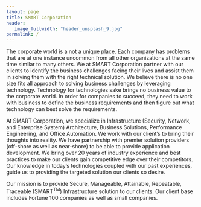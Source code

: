 ```yaml
---
layout: page
title: SMART Corporation
header:
   image_fullwidth: "header_unsplash_9.jpg"
permalink: /
---
```


The corporate world is a not a unique place.  Each company has problems that are at one instance uncommon from all other organizations at the same time similar to many others.  We at SMART Corporation partner with our clients to identify the business challenges facing their lives and assist them in solving them with the right technical solution.  We believe there is no one size fits all approach to solving business challenges by leveraging technology.  Technology for technologies sake brings no business value to the corporate world.  In order for companies to succeed, they need to work with business to define the business requirements and then figure out what technology can best solve the requirements.

At SMART Corporation, we specialize in Infrastructure (Security, Network, and Enterprise System) Architecture, Business Solutions, Performance Engineering, and Office Automation.  We work with our client’s to bring their thoughts into reality.  We have partnership with premier solution providers (off-shore as well as near-shore) to be able to provide application development.  We bring over 20 years of industry experience and best practices to make our clients gain competitive edge over their competitors.  Our knowledge in today’s technologies coupled with our past experiences, guide us to providing the targeted solution our clients so desire.

Our mission is to provide Secure, Manageable, Attainable, Repeatable, Traceable (SMART<sup>TM</sup>) Infrastructure solution to our clients.  Our client base includes Fortune 100 companies as well as small companies.
